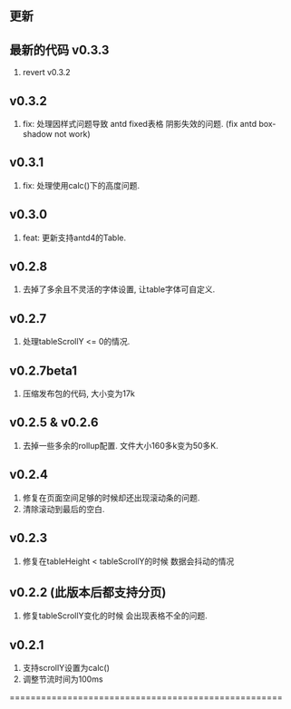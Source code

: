 ## 更新

## 最新的代码 v0.3.3
1. revert v0.3.2

## v0.3.2
1. fix: 处理因样式问题导致 antd fixed表格 阴影失效的问题.  (fix antd box-shadow not work)

## v0.3.1
1. fix: 处理使用calc()下的高度问题.

## v0.3.0
1. feat: 更新支持antd4的Table.

## v0.2.8
1. 去掉了多余且不灵活的字体设置, 让table字体可自定义.

## v0.2.7
1. 处理tableScrollY <= 0的情况.

## v0.2.7beta1
1. 压缩发布包的代码, 大小变为17k

## v0.2.5 & v0.2.6
1. 去掉一些多余的rollup配置. 文件大小160多k变为50多K. 

## v0.2.4
1. 修复在页面空间足够的时候却还出现滚动条的问题.
2. 清除滚动到最后的空白.

## v0.2.3
1. 修复在tableHeight < tableScrollY的时候 数据会抖动的情况

## v0.2.2 (此版本后都支持分页)
1. 修复tableScrollY变化的时候 会出现表格不全的问题.

## v0.2.1
1. 支持scrollY设置为calc()
2. 调整节流时间为100ms

====================================================